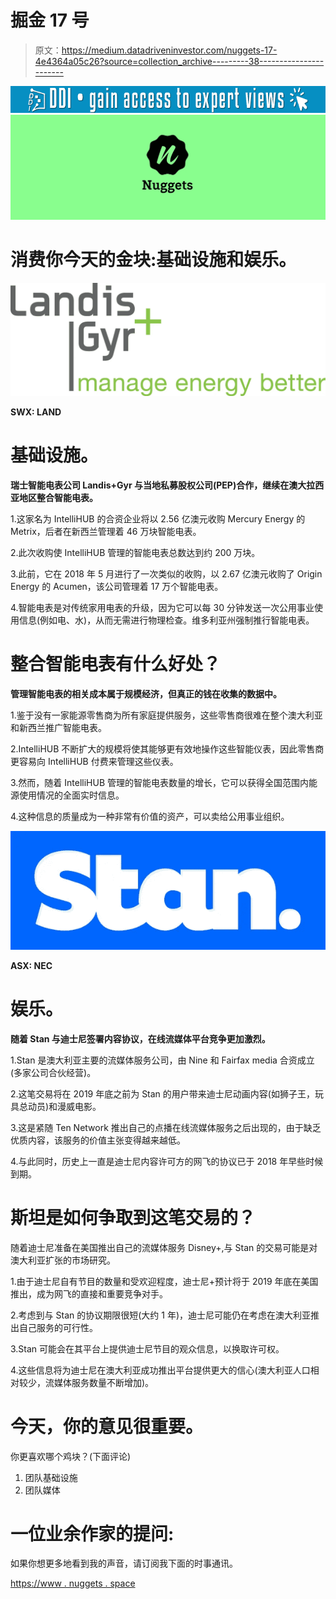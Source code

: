 # 掘金 17 号

> 原文：<https://medium.datadriveninvestor.com/nuggets-17-4e4364a05c26?source=collection_archive---------38----------------------->

[![](img/470461fd7115b7be6636b48da0b8d556.png)](http://www.track.datadriveninvestor.com/1B9E)![](img/b56199696f92d4c4da647b5e02eb213a.png)

# 消费你今天的金块:基础设施和娱乐。

![](img/42d58e285f1d43e6f82c9b128fb7bdfa.png)

**SWX: LAND**

# **基础设施**。

**瑞士智能电表公司 Landis+Gyr 与当地私募股权公司(PEP)合作，继续在澳大拉西亚地区整合智能电表。**

1.这家名为 IntelliHUB 的合资企业将以 2.56 亿澳元收购 Mercury Energy 的 Metrix，后者在新西兰管理着 46 万块智能电表。

2.此次收购使 IntelliHUB 管理的智能电表总数达到约 200 万块。

3.此前，它在 2018 年 5 月进行了一次类似的收购，以 2.67 亿澳元收购了 Origin Energy 的 Acumen，该公司管理着 17 万个智能电表。

4.智能电表是对传统家用电表的升级，因为它可以每 30 分钟发送一次公用事业使用信息(例如电、水)，从而无需进行物理检查。维多利亚州强制推行智能电表。

# **整合智能电表有什么好处？**

**管理智能电表的相关成本属于规模经济，但真正的钱在收集的数据中。**

1.鉴于没有一家能源零售商为所有家庭提供服务，这些零售商很难在整个澳大利亚和新西兰推广智能电表。

2.IntelliHUB 不断扩大的规模将使其能够更有效地操作这些智能仪表，因此零售商更容易向 IntelliHUB 付费来管理这些仪表。

3.然而，随着 IntelliHUB 管理的智能电表数量的增长，它可以获得全国范围内能源使用情况的全面实时信息。

4.这种信息的质量成为一种非常有价值的资产，可以卖给公用事业组织。

![](img/699f32003af23b8103e793b00d30c0d4.png)

**ASX: NEC**

# **娱乐**。

**随着 Stan 与迪士尼签署内容协议，在线流媒体平台竞争更加激烈。**

1.Stan 是澳大利亚主要的流媒体服务公司，由 Nine 和 Fairfax media 合资成立(多家公司合伙经营)。

2.这笔交易将在 2019 年底之前为 Stan 的用户带来迪士尼动画内容(如狮子王，玩具总动员)和漫威电影。

3.这是紧随 Ten Network 推出自己的点播在线流媒体服务之后出现的，由于缺乏优质内容，该服务的价值主张变得越来越低。

4.与此同时，历史上一直是迪士尼内容许可方的网飞的协议已于 2018 年早些时候到期。

# **斯坦是如何争取到这笔交易的**？

随着迪士尼准备在美国推出自己的流媒体服务 Disney+,与 Stan 的交易可能是对澳大利亚扩张的市场研究。

1.由于迪士尼自有节目的数量和受欢迎程度，迪士尼+预计将于 2019 年底在美国推出，成为网飞的直接和重要竞争对手。

2.考虑到与 Stan 的协议期限很短(大约 1 年)，迪士尼可能仍在考虑在澳大利亚推出自己服务的可行性。

3.Stan 可能会在其平台上提供迪士尼节目的观众信息，以换取许可权。

4.这些信息将为迪士尼在澳大利亚成功推出平台提供更大的信心(澳大利亚人口相对较少，流媒体服务数量不断增加)。

# 今天，你的意见很重要。

你更喜欢哪个鸡块？(下面评论)

1.  团队基础设施
2.  团队媒体

# 一位业余作家的提问:

如果你想更多地看到我的声音，请订阅我下面的时事通讯。

[https://www . nuggets . space](http://www.nuggets.space/)